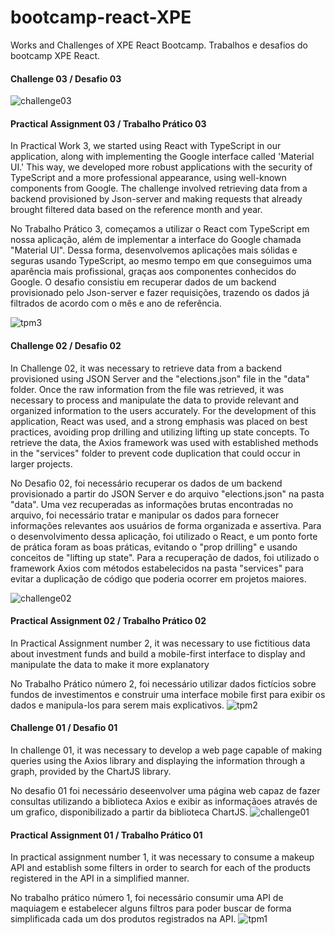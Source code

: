 # bootcamp-react-XPE
 Works and Challenges of XPE React Bootcamp.
 Trabalhos e desafios do bootcamp XPE React.

#### Challenge 03 / Desafio 03

 ![challenge03](https://github.com/LeonardoPaiv/botcamp-react/blob/main/imagens/desafio03.png?raw=true)

#### Practical Assignment 03 / Trabalho Prático 03

In Practical Work 3, we started using React with TypeScript in our application, along with implementing the Google interface called 'Material UI.' This way, we developed more robust applications with the security of TypeScript and a more professional appearance, using well-known components from Google. The challenge involved retrieving data from a backend provisioned by Json-server and making requests that already brought filtered data based on the reference month and year.

No Trabalho Prático 3, começamos a utilizar o React com TypeScript em nossa aplicação, além de implementar a interface do Google chamada "Material UI". Dessa forma, desenvolvemos aplicações mais sólidas e seguras usando TypeScript, ao mesmo tempo em que conseguimos uma aparência mais profissional, graças aos componentes conhecidos do Google. O desafio consistiu em recuperar dados de um backend provisionado pelo Json-server e fazer requisições, trazendo os dados já filtrados de acordo com o mês e ano de referência.

![tpm3](https://github.com/LeonardoPaiv/botcamp-react/blob/main/imagens/tpm3.png?raw=true)

#### Challenge 02 / Desafio 02

 In Challenge 02, it was necessary to retrieve data from a backend provisioned using JSON Server and the "elections.json" file in the "data" folder. Once the raw information from the file was retrieved, it was necessary to process and manipulate the data to provide relevant and organized information to the users accurately. For the development of this application, React was used, and a strong emphasis was placed on best practices, avoiding prop drilling and utilizing lifting up state concepts. To retrieve the data, the Axios framework was used with established methods in the "services" folder to prevent code duplication that could occur in larger projects.

 No Desafio 02, foi necessário recuperar os dados de um backend provisionado a partir do JSON Server e do arquivo "elections.json" na pasta "data". Uma vez recuperadas as informações brutas encontradas no arquivo, foi necessário tratar e manipular os dados para fornecer informações relevantes aos usuários de forma organizada e assertiva. Para o desenvolvimento dessa aplicação, foi utilizado o React, e um ponto forte de prática foram as boas práticas, evitando o "prop drilling" e usando conceitos de "lifting up state". Para a recuperação de dados, foi utilizado o framework Axios com métodos estabelecidos na pasta "services" para evitar a duplicação de código que poderia ocorrer em projetos maiores.

 ![challenge02](https://github.com/LeonardoPaiv/botcamp-react/blob/main/imagens/desafio02.png?raw=true)

#### Practical Assignment 02 / Trabalho Prático 02

In Practical Assignment number 2, it was necessary to use fictitious data about investment funds and build a mobile-first interface to display and manipulate the data to make it more explanatory

No Trabalho Prático número 2, foi necessário utilizar dados fictícios sobre fundos de investimentos e construir uma interface mobile first para exibir os dados e manipula-los para serem mais explicativos.
![tpm2](https://github.com/LeonardoPaiv/botcamp-react/blob/main/imagens/tp2.png?raw=true)

#### Challenge 01 / Desafio 01

In challenge 01, it was necessary to develop a web page capable of making queries using the Axios library and displaying the information through a graph, provided by the ChartJS library.

No desafio 01 foi necessário deseenvolver uma página web capaz de fazer consultas utilizando a biblioteca Axios e exibir as informaçãoes através de um grafico, disponibilizado a partir da biblioteca ChartJS.
![challenge01](https://github.com/LeonardoPaiv/botcamp-react/blob/main/imagens/desafio01.png?raw=true)

#### Practical Assignment 01 / Trabalho Prático 01

In practical assignment number 1, it was necessary to consume a makeup API and establish some filters in order to search for each of the products registered in the API in a simplified manner.

No trabalho prático número 1, foi necessário consumir uma API de maquiagem e estabelecer alguns filtros para poder buscar de forma simplificada cada um dos produtos registrados na API.
![tpm1](https://github.com/LeonardoPaiv/botcamp-react/blob/main/imagens/tp01.png?raw=true)
